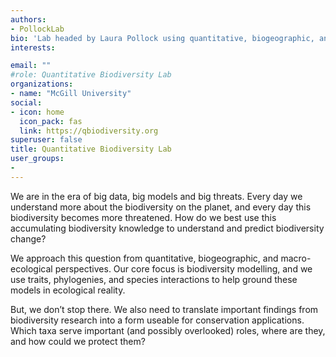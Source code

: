 ```yaml
---
authors:
- PollockLab
bio: 'Lab headed by Laura Pollock using quantitative, biogeographic, and macro-ecological perspectives to understand biodiversity change'
interests:

email: ""
#role: Quantitative Biodiversity Lab
organizations:
- name: "McGill University"
social:
- icon: home
  icon_pack: fas
  link: https://qbiodiversity.org
superuser: false
title: Quantitative Biodiversity Lab
user_groups:
-
---
```


We are in the era of big data, big models and big threats. Every day we understand more about the biodiversity on the planet, and every day this biodiversity becomes more threatened. How do we best use this accumulating biodiversity knowledge to understand and predict biodiversity change?

We approach this question from quantitative, biogeographic, and macro-ecological perspectives. Our core focus is biodiversity modelling, and we use traits, phylogenies, and species interactions to help ground these models in ecological reality.

But, we don’t stop there. We also need to translate important findings from biodiversity research into a form useable for conservation applications. Which taxa serve important (and possibly overlooked) roles, where are they, and how could we protect them?
